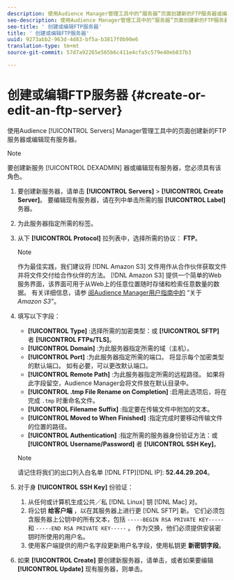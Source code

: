 ```yaml
---
description: 使用Audience Manager管理工具中的“服务器”页面创建新的FTP服务器或编辑现有服务器。
seo-description: 使用Audience Manager管理工具中的“服务器”页面创建新的FTP服务器或编辑现有服务器。
seo-title: ' 创建或编辑FTP服务器'
title: ' 创建或编辑FTP服务器'
uuid: 9273abb2-963d-4d83-bf5a-b3817f0b90e6
translation-type: tm+mt
source-git-commit: 57d7a92265e565b6c411e4cfa5c579e40eb837b3

---
```



# 创建或编辑FTP服务器 {#create-or-edit-an-ftp-server}

使用Audience [!UICONTROL Servers] Manager管理工具中的页面创建新的FTP服务器或编辑现有服务器。

>[!NOTE]
>
>要创建新服务 [!UICONTROL DEXADMIN] 器或编辑现有服务器，您必须具有该角色。

1. 要创建新服务器，请单击 **[!UICONTROL Servers]** &gt; **[!UICONTROL Create Server]**。 要编辑现有服务器，请在列中单击所需的服 **[!UICONTROL Label]** 务器。
1. 为此服务器指定所需的标签。
1. 从下 **[!UICONTROL Protocol]** 拉列表中，选择所需的协议： **FTP**。

   >[!NOTE]
   >
   >作为最佳实践，我们建议将 [!DNL Amazon S3] 文件用作从合作伙伴获取文件并将文件交付给合作伙伴的方法。 [!DNL Amazon S3] 提供一个简单的Web服务界面，该界面可用于从Web上的任意位置随时存储和检索任意数量的数据。 有关详细信息，请参 [阅Audience Manager用户指南中的](https://docs.adobe.com/content/help/en/audience-manager/user-guide/reference/amazon-s3.html) “关于 *Amazon S3”*。

1. 填写以下字段：

   * **[!UICONTROL Type]** :选择所需的加密类型：或 **[!UICONTROL SFTP]** 者 **[!UICONTROL FTPs/TLS]**。
   * **[!UICONTROL Domain]** :为此服务器指定所需的域（主机）。
   * **[!UICONTROL Port]** :为此服务器指定所需的端口。 将显示每个加密类型的默认端口。 如有必要，可以更改默认端口。
   * **[!UICONTROL Remote Path]** :为此服务器指定所需的远程路径。 如果将此字段留空，Audience Manager会将文件放在默认目录中。
   * **[!UICONTROL .tmp File Rename on Completion]** :启用此选项后，将在完成 `.tmp` 时重命名文件。
   * **[!UICONTROL Filename Suffix]** :指定要在传输文件中附加的文本。
   * **[!UICONTROL Moved to When Finished]** :指定完成时要移动传输文件的位置的路径。
   * **[!UICONTROL Authentication]** :指定所需的服务器身份验证方法：或 **[!UICONTROL Username/Password]** 者 **[!UICONTROL SSH Key]**。
   >[!NOTE]
   >
   >请记住将我们的出口列入白名单 [!DNL FTP][!DNL IP]: **52.44.29.204**。

1. 对于身 **[!UICONTROL SSH Key]** 份验证：
   1. 从任何或计算机生成公共／私 [!DNL Linux] 钥 [!DNL Mac] 对。
   1. 将公钥 **给客户端** ，以在其服务器上进行更 [!DNL SFTP] 新。 它们必须包含服务器上公钥中的所有文本，包括 `-----BEGIN RSA PRIVATE KEY-----` 和 `-----END RSA PRIVATE KEY-----` 。 作为交换，他们必须提供安装密钥时所使用的用户名。
   1. 使用客户端提供的用户名字段更新用户名字段，使用私钥更 **新密钥字段**。
1. 如果 **[!UICONTROL Create]** 要创建新服务器，请单击，或者如果要编辑 **[!UICONTROL Update]** 现有服务器，则单击。
